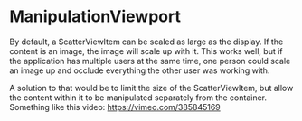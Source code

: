 ManipulationViewport
============

By default, a ScatterViewItem can be scaled as large as the display. If the content is an image, the image will scale up with it. This works well, but if the application has multiple users at the same time, one person could scale an image up and occlude everything the other user was working with.

A solution to that would be to limit the size of the ScatterViewItem, but allow the content within it to be manipulated separately from the container. Something like this video: https://vimeo.com/385845169
